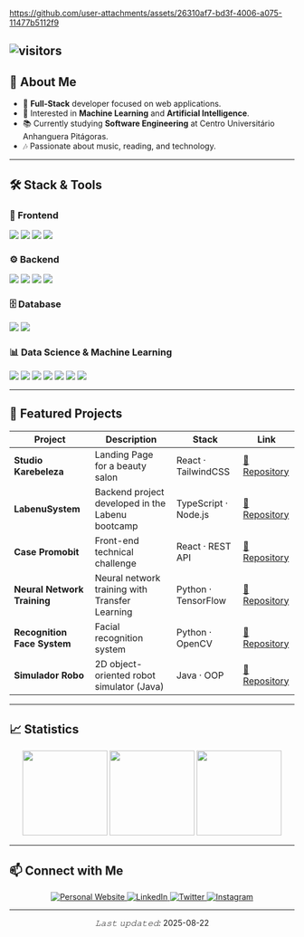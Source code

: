 https://github.com/user-attachments/assets/26310af7-bd3f-4006-a075-11477b5112f9

![visitors](https://vbr.nathanchung.dev/badge?page_id=rafaeloliveiralopes.rafaeloliveiralopes&color=00cf00)
---

## 🧭 About Me

* 🎯 **Full-Stack** developer focused on web applications.
* 🧠 Interested in **Machine Learning** and **Artificial Intelligence**.
* 📚 Currently studying **Software Engineering** at Centro Universitário Anhanguera Pitágoras.
* 🎶 Passionate about music, reading, and technology.

---

## 🛠️ Stack & Tools

### 🎨 Frontend

<p>
  <img src="https://img.shields.io/badge/React-20232A?style=for-the-badge&logo=react&logoColor=61DAFB" />
  <img src="https://img.shields.io/badge/TypeScript-3178C6?style=for-the-badge&logo=typescript&logoColor=white" />
  <img src="https://img.shields.io/badge/Next.js-000000?style=for-the-badge&logo=next.js&logoColor=white" />
  <img src="https://img.shields.io/badge/TailwindCSS-06B6D4?style=for-the-badge&logo=tailwindcss&logoColor=white" />
</p>

### ⚙️ Backend

<p>
  <img src="https://img.shields.io/badge/Node.js-43853D?style=for-the-badge&logo=node.js&logoColor=white" />
  <img src="https://img.shields.io/badge/Java-ED8B00?style=for-the-badge&logo=openjdk&logoColor=white" />
  <img src="https://img.shields.io/badge/Postman-FF6C37?style=for-the-badge&logo=postman&logoColor=white" />
  <img src="https://img.shields.io/badge/Git-F05032?style=for-the-badge&logo=git&logoColor=white" />
</p>

### 🗄️ Database

<p>
  <img src="https://img.shields.io/badge/MySQL-4479A1?style=for-the-badge&logo=mysql&logoColor=white" />
  <img src="https://img.shields.io/badge/MongoDB-4EA94B?style=for-the-badge&logo=mongodb&logoColor=white" />
</p>

### 📊 Data Science & Machine Learning

<p>
  <img src="https://img.shields.io/badge/Python-3776AB?style=for-the-badge&logo=python&logoColor=white" />
  <img src="https://img.shields.io/badge/Pandas-150458?style=for-the-badge&logo=pandas&logoColor=white" />
  <img src="https://img.shields.io/badge/NumPy-013243?style=for-the-badge&logo=numpy&logoColor=white" />
  <img src="https://img.shields.io/badge/Matplotlib-11557C?style=for-the-badge&logo=plotly&logoColor=white" />
  <img src="https://img.shields.io/badge/TensorFlow-FF6F00?style=for-the-badge&logo=tensorflow&logoColor=white" />
  <img src="https://img.shields.io/badge/Scikit--Learn-F7931E?style=for-the-badge&logo=scikit-learn&logoColor=white" />
  <img src="https://img.shields.io/badge/Keras-D00000?style=for-the-badge&logo=keras&logoColor=white" />
</p>

---

## 🚀 Featured Projects

| Project                        | Description                                      | Stack                | Link                                                                            |
| ------------------------------ | ------------------------------------------------ | -------------------- | ------------------------------------------------------------------------------- |
|**Studio Karebeleza**       | Landing Page for a beauty salon                  | React · TailwindCSS  | [🔗 Repository](https://github.com/rafaeloliveiralopes/studio-karebeleza)       |
|**LabenuSystem**            | Backend project developed in the Labenu bootcamp | TypeScript · Node.js | [🔗 Repository](https://github.com/rafaeloliveiralopes/LabenuSystem)            |
|**Case Promobit**           | Front-end technical challenge                    | React · REST API     | [🔗 Repository](https://github.com/rafaeloliveiralopes/case-promobit)           |
|**Neural Network Training** | Neural network training with Transfer Learning   | Python · TensorFlow  | [🔗 Repository](https://github.com/rafaeloliveiralopes/Neural-Network-Training) |
|**Recognition Face System** | Facial recognition system                        | Python · OpenCV      | [🔗 Repository](https://github.com/rafaeloliveiralopes/recognition-face-system) |
|**Simulador Robo**          | 2D object-oriented robot simulator (Java)        | Java · OOP           | [🔗 Repository](https://github.com/rafaeloliveiralopes/SimuladorRobo)           |

---

## 📈 Statistics

<p align="center">
  <img src="https://github-readme-stats.vercel.app/api?username=rafaeloliveiralopes&show_icons=true&theme=graywhite&hide_border=true" height="150"/>  
  <img src="https://github-readme-streak-stats.herokuapp.com?user=rafaeloliveiralopes&theme=graywhite&hide_border=true" height="150"/>  
  <img src="https://github-readme-stats.vercel.app/api/top-langs/?username=rafaeloliveiralopes&layout=compact&theme=graywhite&hide_border=true" height="150"/>
</p>


---

## 📫 Connect with Me

<p align="center">
  <a href="https://rafaellopes.dev">
    <img src="https://img.shields.io/badge/Website-000000?style=for-the-badge&logo=About.me&logoColor=white" alt="Personal Website"/>
  </a>
  <a href="https://www.linkedin.com/in/rafael-lopes-desenvolvedor-fullstack/">
    <img src="https://img.shields.io/badge/LinkedIn-0077B5?style=for-the-badge&logo=linkedin&logoColor=white" alt="LinkedIn"/>
  </a>
  <a href="https://twitter.com/RafaelL77859907">
    <img src="https://img.shields.io/badge/Twitter-1DA1F2?style=for-the-badge&logo=twitter&logoColor=white" alt="Twitter"/>
  </a>
  <a href="https://www.instagram.com/rafaellopes.dev/">
    <img src="https://img.shields.io/badge/Instagram-E4405F?style=for-the-badge&logo=instagram&logoColor=white" alt="Instagram"/>
  </a>
</p>


---

<p align="center">
  <em>𝙻𝚊𝚜𝚝 𝚞𝚙𝚍𝚊𝚝𝚎𝚍:</em> 2025-08-22 <!-- TODO: automate this -->
</p>

